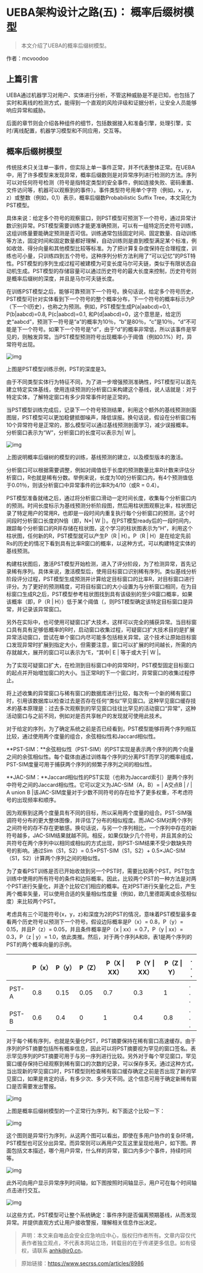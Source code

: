 # UEBA架构设计之路(五)： 概率后缀树模型

> 本文介绍了UEBA的概率后缀树模型。

作者：mcvoodoo

## 上篇引言

UEBA通过机器学习对用户、实体进行分析，不管这种威胁是不是已知，也包括了实时和离线的检测方式，能得到一个直观的风险评级和证据分析，让安全人员能够响应异常和威胁。

后面的章节则会介绍各种组件的细节，包括数据接入和准备引擎，处理引擎，实时/离线配置，机器学习模型和不同应用，交互等。

## 概率后缀树模型

传统技术只关注单一事件，但实际上单一事件正常，并不代表整体正常。在UEBA中，用了许多模型来发现异常，概率后缀数则是对异常序列进行检测的方法。序列可以对任何符号检测（符号是指特定类型的安全事件，例如连接失败、密码重置、文件访问等，机器可以观察到的事件）。事件类型符号用单个字符（例如，x，y，z）或整数（例如，0,1）表示，概率后缀数Probabilistic Suffix Tree，本文简化为PST模型。

具体来说：给定多个符号的观察窗口，则PST模型可预测下一个符号，通过异常计数识别异常。PST模型需要训练才能更准确预测，可以有一组特定历史符号训练，这组训练量要能确定预测是否可信。训练通常包括固定时间、固定数量、自动训练等方法，固定时间和固定数量都好理解，自动训练则是直到模型满足某个标准，例如收敛、得分向量和其他模型比较等标准。为了把计算复杂度保持在合理程度，训练也可小量，只训练四到五个符号。这种序列分析方法利用了“可以记忆”的PST特性。PST模型的序列生成过程可被建模为可变长度马尔可夫链，类似于有限状态自动机生成。PST模型的存储容量可以通过历史符号的最大长度来控制，历史符号则是概率后缀树的深度，并且是马尔可夫链长度。

在训练PST模型之后，能够可靠预测下一个符号。换句话说，给定多个符号历史，PST模型可针对实体看到下一个符号的整个概率分布，下一个符号的概率标示为P（下一个I历史），也称之为预测。例如，PST模型生成P(a|aabcd)=0.1, P(b|aabcd)=0.8, P(c|aabcd)=0.1, 和P(d|aabcd)=0，这个意思是，给定历史“aabcd”，预测下一符号是“a”的概率为10％，“b”是80％，“c”是10％，“d”不可能是下一个符号。如果下一个符号是“d”，由于“d”的概率非常低，所以该事件是罕见的，则触发异常。当PST模型预测符号出现概率小于阈值（例如0.1%）时，异常符号出现。

![img](./img/5-1.png)

上图是PST模型训练示例，PST的深度是3。

由于不同类型实体行为特征不同，为了进一步增强预测准确性，PST模型可以首先建立特定实体基线，使用连续预测的分析窗口来构建这个基线，说人话就是：对于特定实体，了解特定窗口有多少异常事件时是正常的。

当PST模型训练完成后，记录下一个符号预测结果，利用这个额外的基线预测剖面图层，PST模型可以更加稳健抵御噪声，降低误报。换句话说，假设在分析窗口有10个异常符号是正常的，那么模型可以通过基线预测剖面学习，减少误报概率。分析窗口表示为“W”，分析窗口的长度可以表示为| W |。

![img](./img/5-2.jpg)

上图说明概率后缀树的模型的训练，基线预测的建立，以及模型版本的激活。

分析窗口可以根据需要调整，例如对阈值低于长度的预测数量比率R计数来评估分析窗口，R也就是稀有分数。举例来说，长度为10的分析窗口内，有4个预测值低于0.01％，则该分析窗口中异常事件的比率R为4/10（或R = 0.4）。

PST模型准备就绪之后，通过将分析窗口滑动一定时间长度，收集每个分析窗口内的预测。时间长度标示为基线预测分析阶段图，然后用柱状图观察比率，柱状图记录了特定用户的常用R，也即是一段时间内重复执行每个分析窗口的预测，这个时间段时分析窗口长度的N倍（即，N×| W |）。在PST模型ready后的一段时间内，跟踪每个分析窗口的R并存储在柱状图，这个学习的柱状图表示为“H”，利用这个柱状图，任何新的R，PST模型就可以产生P（R | H）。P（R | H）是在给定先前Rs的历史的情况下看到具有比率R窗口的概率，以这种方式，可以构建特定实体的基线预测。

构建柱状图后，激活PST模型开始检测，进入了评分阶段，为了检测异常，首先记录稀有序列。具体来说，激活模型后，使用目标窗口识别稀有序列。类似基线分析阶段评分过程，PST模型生成预测并计算给定目标窗口的比率R，对目标窗口进行评分。为了更好的预测精度，可将目标窗口的大小设置为与分析窗口相同，在为目标窗口生成R之后，PST模型参考柱状图找到具有该级别的至少R窗口概率，如果该概率（即，P（R | H））低于某个阈值（，则PST模型确定该特定目标窗口是异常，并记录该异常窗口。

另外在实际中，也可使用可疑窗口扩大技术，这样可以完全的捕获异常。当目标窗口具有具有足够低概率的R时，启动窗口收集过程，可疑窗口扩大技术目的是扩展异常活动窗口，尝试在单个窗口内尽可能多包括相关异常。这个技术让原始目标窗口发现异常时扩展到指定大小，但需要注意，窗口可以扩展的时间越长，所需的内存就越大，展开的窗口可以表示为“E，“其中| E | 等于或大于| W |。

为了实现可疑窗口扩大，在检测到目标窗口中的异常R时，PST模型固定目标窗口的起点并开始增加窗口的大小。当正常R的下一个窗口时，异常窗口的收集过程停止。

将上述收集的异常窗口与稀有窗口的数据库进行比较，每次有一个新的稀有窗口时，引用该数据库以检查过去是否存在任何“类似”罕见窗口。这种罕见窗口缓存技术的基本原理是：过去多次观察到的罕见窗口往往比罕见的活动窗口“异常”，这种活动窗口与之前不同，例如对是否共享帐户的发现就可使用此技术。

对于给定的序列，为了确定系统之前是否已经看到，PST模型能够将两个序列相互比较，通过使用两个度量的组合，余弦相似性和Jaccard相似性。

**PST-SIM：**余弦相似性（PST-SIM）的PST实现是表示两个序列的两个向量之间的余弦相似性。每个载体由通过训练每个序列的分离PST而学习的概率组成，PST-SIM度量可用于捕获两个序列的频繁子序列之间的相似性。

**JAC-SIM：**Jaccard相似性的PST实现（也称为Jaccard索引）是两个序列中符号之间的Jaccard相似性。它可以定义为JAC-SIM（A，B）= | A交点B | / | A union B |该JAC-SIM度量对于少数不同符号的存在给予了更多权重，不考虑符号的出现频率和顺序。

因为观察到这两个度量具有不同的目标，所以采用两个度量的组合。PST-SIM强调符号分布的更大整体图像，并评估了分布的相似程度。而JAC-SIM对两个序列之间符号的存不存在更敏感。换句话说，与另一个序列相比，一个序列中存在的新符号越多，JAC-SIM结果就越不同。相反，如果仅缺少几个符号，并且其余的公共符号在两个序列中以相同或相似的方式出现，则PST-SIM结果不受少数缺失符号的影响。通过Sim（S1，S2）= 0.5×PST-SIM（S1，S2）+ 0.5×JAC-SIM（S1，S2）计算两个序列之间的相似性。

为了查看PST训练是否已开始收敛到另一个PST时，需要比较两个PST。PST包含训练中使用的所有符号的条件和边际概率。因此，比较两个PST的一种方法是对两个PST进行矢量化，并逐个比较它们相应的概率。在对PST进行矢量化之后，产生两个概率矢量，可以使用合适的矢量相似性度量（例如，欧几里德距离或余弦相似度）来比较两个PST。

考虑具有三个可能符号{x，y，z}和深度为2的PST的情况，意味着PST模型最多查看两个历史符号以预测下一个符号。假设边际概率是P（x）= 0.8，P（y）= 0.15，并且P（z）= 0.05，并且条件概率是P（x | xx）= 0.7，P（y | xx）= 0.3，P（z | y）= 1.0，依此类推。然后，对于两个序列A和B，表1是两个序列的PST的两个概率向量的示例。

|       | P（x） | P（y） | P（Z） | P（X \| XX） | P（Y \| XX） | P（Z \| Y） | . . . |
| ----- | ------ | ------ | ------ | ------------ | ------------ | ----------- | ----- |
| PST-A | 0.8    | 0.15   | 0.05   | 0.7          | 0.3          | 1           | . . . |
| PST-B | 0.6    | 0.4    | 0      | 1            | 0.4          | 0.8         | . . . |

对于每个稀有序列，也就是矢量化PST，PST摘要保持在稀有窗口高速缓存。由于序列的PST摘要包括所有概率信息，因此可以将PST摘要视为罕见的窗口签名。表示罕见序列的PST摘要可用于与另一序列进行比较。另外对于每个罕见窗口，罕见窗口缓存保持已经观察到稀有窗口的次数的记录，可以保存多天。通过这种方式，当出现新的罕见窗口时，PST模型则检查稀有窗口缓存确定之前是否出现了新的罕见窗口，如果是肯定的话，有多少次、多少天不同。这个信息可用于确定新稀有窗口是否需要发出警报。


![img](./img/5-3.jpg)

上图是概率后缀树模型的一个正常行为序列，和下面这个比较一下：

![img](./img/5-4.jpg)

这个图则是异常行为序列，从这两个图可以看出，即使在多用户协作的复杂环境，PST模型也可区分出异常。而异常则可以再用户交互这里呈现给用户，如下图。界面包括文本描述，哪个用户异常，什么样的异常，窗口内多少个事件，持续时间等。

![img](./img/5-5.jpg)

此外可向用户显示异常序列时间轴，如下图按照时间轴显示，用户可在每个时间轴点击进行交互。

![img](./img/5-6.jpg)

以这些方式，PST模型可让整个系统确定：事件序列是否偏离预期基线，从而发现异常。并提供直观方式让用户接收警报，理解相关信息作出决定。


> 声明：本文来自唯品会安全应急响应中心，版权归作者所有。文章内容仅代表作者独立观点，不代表本网站立场，转载目的在于传递更多信息。如有侵权，请联系 anhk@ir0.cn。

> 原始链接：https://www.secrss.com/articles/8986